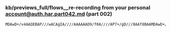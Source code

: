 ### kb/previews_full/flows__re-recording from your personal account@auth.har.part042.md (part 002)

```md
MDAwD+/v4AAQEBAP///wACAgIA////AAAAAAD9/f0A////AP7+/gD///8AAf8BAAMDAwD+/v4A/f39
```

```
